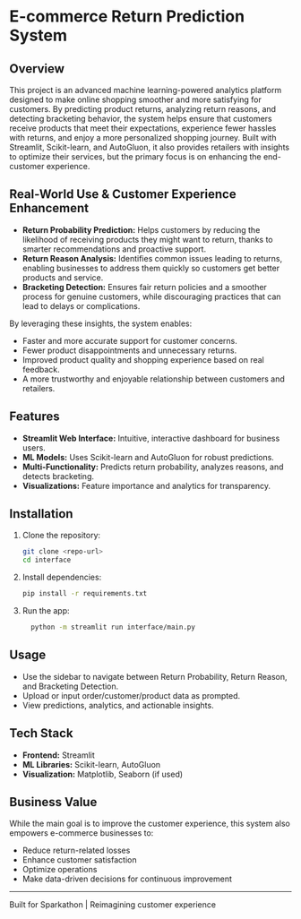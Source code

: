 # E-commerce Return Prediction System

## Overview
This project is an advanced machine learning-powered analytics platform designed to make online shopping smoother and more satisfying for customers. By predicting product returns, analyzing return reasons, and detecting bracketing behavior, the system helps ensure that customers receive products that meet their expectations, experience fewer hassles with returns, and enjoy a more personalized shopping journey. Built with Streamlit, Scikit-learn, and AutoGluon, it also provides retailers with insights to optimize their services, but the primary focus is on enhancing the end-customer experience.

## Real-World Use & Customer Experience Enhancement
- **Return Probability Prediction:** Helps customers by reducing the likelihood of receiving products they might want to return, thanks to smarter recommendations and proactive support.
- **Return Reason Analysis:** Identifies common issues leading to returns, enabling businesses to address them quickly so customers get better products and service.
- **Bracketing Detection:** Ensures fair return policies and a smoother process for genuine customers, while discouraging practices that can lead to delays or complications.

By leveraging these insights, the system enables:
- Faster and more accurate support for customer concerns.
- Fewer product disappointments and unnecessary returns.
- Improved product quality and shopping experience based on real feedback.
- A more trustworthy and enjoyable relationship between customers and retailers.

## Features
- **Streamlit Web Interface:** Intuitive, interactive dashboard for business users.
- **ML Models:** Uses Scikit-learn and AutoGluon for robust predictions.
- **Multi-Functionality:** Predicts return probability, analyzes reasons, and detects bracketing.
- **Visualizations:** Feature importance and analytics for transparency.

## Installation
1. Clone the repository:
   ```bash
   git clone <repo-url>
   cd interface
   ```
2. Install dependencies:
   ```bash
   pip install -r requirements.txt
   ```
3. Run the app:
   ```bash
     python -m streamlit run interface/main.py
   ```

## Usage
- Use the sidebar to navigate between Return Probability, Return Reason, and Bracketing Detection.
- Upload or input order/customer/product data as prompted.
- View predictions, analytics, and actionable insights.

## Tech Stack
- **Frontend:** Streamlit
- **ML Libraries:** Scikit-learn, AutoGluon
- **Visualization:** Matplotlib, Seaborn (if used)

## Business Value
While the main goal is to improve the customer experience, this system also empowers e-commerce businesses to:
- Reduce return-related losses
- Enhance customer satisfaction
- Optimize operations
- Make data-driven decisions for continuous improvement

---
Built for Sparkathon | Reimagining customer experience 